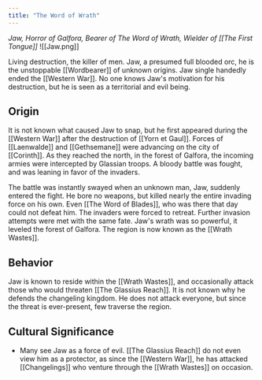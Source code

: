 ```yaml
---
title: "The Word of Wrath"
---
```

*Jaw, Horror of Galfora, Bearer of The Word of Wrath, Wielder of [[The First Tongue]]*
![[Jaw.png]]

Living destruction, the killer of men. Jaw, a presumed full blooded orc, he is the unstoppable [[Wordbearer]] of unknown origins. Jaw single handedly ended the [[Western War]]. No one knows Jaw's motivation for his destruction, but he is seen as a territorial and evil being.

## Origin
It is not known what caused Jaw to snap, but he first appeared during the [[Western War]] after the destruction of [[Yorn et Gaul]]. Forces of [[Laenwalde]] and [[Gethsemane]] were advancing on the city of [[Corinth]]. As they reached the north, in the forest of Galfora, the incoming armies were intercepted by Glassian troops. A bloody battle was fought, and was leaning in favor of the invaders. 

The battle was instantly swayed when an unknown man, Jaw, suddenly entered the fight. He bore no weapons, but killed nearly the entire invading force on his own. Even [[The Word of Blades]], who was there that day could not defeat him. The invaders were forced to retreat. Further invasion attempts were met with the same fate. Jaw's wrath was so powerful, it leveled the forest of Galfora. The region is now known as the [[Wrath Wastes]].

## Behavior
Jaw is known to reside within the [[Wrath Wastes]], and occasionally attack those who would threaten [[The Glassius Reach]]. It is not known why he defends the changeling kingdom. He does not attack everyone, but since the threat is ever-present, few traverse the region.

## Cultural Significance 
- Many see Jaw as a force of evil. [[The Glassius Reach]] do not even view him as a protector, as since the [[Western War]], he has attacked [[Changelings]] who venture through the [[Wrath Wastes]] on occasion.
